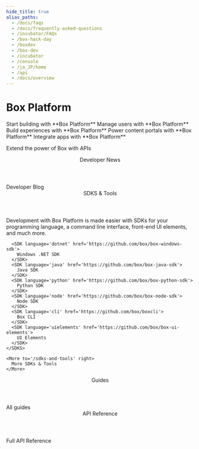 ```yaml
---
hide_title: true
alias_paths:
  - /docs/faqs
  - /docs/frequently-asked-questions
  - /incubator/FAQs
  - /box-hack-day
  - /boxdev
  - /box-dev
  - /incubator
  - /console
  - /ja_JP/home
  - /api
  - /docs/overview
---
```


# Box Platform

<Banner>

  <BannerTitle>
    Start building with **Box Platform**
  </BannerTitle>
  <BannerTitle>
    Manage users with **Box Platform**
  </BannerTitle>
  <BannerTitle>
    Build experiences with **Box Platform**
  </BannerTitle>
  <BannerTitle>
    Power content portals with **Box Platform**
  </BannerTitle>
  <BannerTitle>
    Integrate apps with **Box Platform**
  </BannerTitle>

  Extend the power of Box with APIs

</Banner>

<Centered wide>
  <Header to='/guides' centered>
    Developer News
  </Header>

  <BlogCards />

  <More to='https://medium.com/box-developer-blog' right>
    Developer Blog
  </More>
</Centered>

<Dark>
  <Centered wide>
    <Header to='/guides' centered>
      SDKS & Tools
    </Header>
    <SDKS>
      Development with Box Platform is made easier with SDKs for your
      programming language, a command line interface, front-end UI elements,
      and much more.

      <SDK language='dotnet' href='https://github.com/box/box-windows-sdk'>
        Windows .NET SDK
      </SDK>
      <SDK language='java' href='https://github.com/box/box-java-sdk'>
        Java SDK
      </SDK>
      <SDK language='python' href='https://github.com/box/box-python-sdk'>
        Python SDK
      </SDK>
      <SDK language='node' href='https://github.com/box/box-node-sdk'>
        Node SDK
      </SDK>
      <SDK language='cli' href='https://github.com/box/boxcli'>
        Box CLI
      </SDK>
      <SDK language='uielements' href='https://github.com/box/box-ui-elements'>
        UI Elements
      </SDK>
    </SDKS>

    <More to='/sdks-and-tools' right>
      More SDKs & Tools
    </More>
  </Centered>
</Dark>

<Centered wide>
  <Header to='/guides' centered>
    Guides
  </Header>

  <GuideCategories />

  <More to='/guides' right>
    All guides
  </More>
</Centered>

<Dark>
<Centered wide>
  <Header to='/reference' centered>
    API Reference
  </Header>

  <ReferenceCategories />

  <More to='/reference/' right>
    Full API Reference
  </More>
</Centered>
</Dark>
